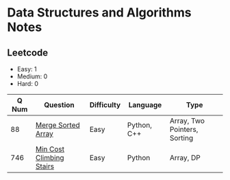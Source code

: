 # Data Structures and Algorithms Notes

## Leetcode

- Easy: 1
- Medium: 0
- Hard: 0

| Q Num | Question | Difficulty | Language | Type |
| ----- | -------- | ---------- | -------- | ---- |
| 88 | [Merge Sorted Array](leetcode/lc88_merge_sorted_array.md) | Easy | Python, C++ | Array, Two Pointers, Sorting |
| 746 | [Min Cost Climbing Stairs](leetcode/lc746_min_cost_climbing_stairs.md) | Easy | Python | Array, DP |

